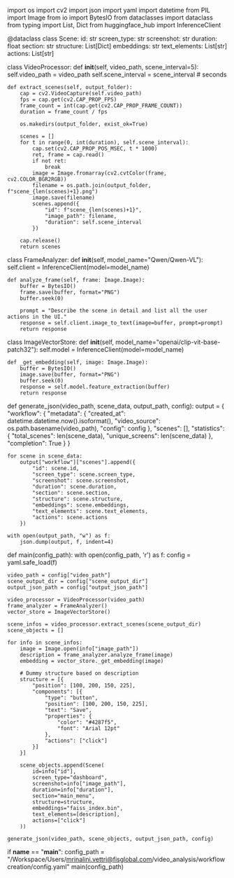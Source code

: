 import os
import cv2
import json
import yaml
import datetime
from PIL import Image
from io import BytesIO
from dataclasses import dataclass
from typing import List, Dict
from huggingface_hub import InferenceClient


@dataclass
class Scene:
    id: str
    screen_type: str
    screenshot: str
    duration: float
    section: str
    structure: List[Dict]
    embeddings: str
    text_elements: List[str]
    actions: List[str]


class VideoProcessor:
    def __init__(self, video_path, scene_interval=5):
        self.video_path = video_path
        self.scene_interval = scene_interval  # seconds

    def extract_scenes(self, output_folder):
        cap = cv2.VideoCapture(self.video_path)
        fps = cap.get(cv2.CAP_PROP_FPS)
        frame_count = int(cap.get(cv2.CAP_PROP_FRAME_COUNT))
        duration = frame_count / fps

        os.makedirs(output_folder, exist_ok=True)

        scenes = []
        for t in range(0, int(duration), self.scene_interval):
            cap.set(cv2.CAP_PROP_POS_MSEC, t * 1000)
            ret, frame = cap.read()
            if not ret:
                break
            image = Image.fromarray(cv2.cvtColor(frame, cv2.COLOR_BGR2RGB))
            filename = os.path.join(output_folder, f"scene_{len(scenes)+1}.png")
            image.save(filename)
            scenes.append({
                "id": f"scene_{len(scenes)+1}",
                "image_path": filename,
                "duration": self.scene_interval
            })

        cap.release()
        return scenes


class FrameAnalyzer:
    def __init__(self, model_name="Qwen/Qwen-VL"):
        self.client = InferenceClient(model=model_name)

    def analyze_frame(self, frame: Image.Image):
        buffer = BytesIO()
        frame.save(buffer, format="PNG")
        buffer.seek(0)

        prompt = "Describe the scene in detail and list all the user actions in the UI."
        response = self.client.image_to_text(image=buffer, prompt=prompt)
        return response


class ImageVectorStore:
    def __init__(self, model_name="openai/clip-vit-base-patch32"):
        self.model = InferenceClient(model=model_name)

    def _get_embedding(self, image: Image.Image):
        buffer = BytesIO()
        image.save(buffer, format="PNG")
        buffer.seek(0)
        response = self.model.feature_extraction(buffer)
        return response


def generate_json(video_path, scene_data, output_path, config):
    output = {
        "workflow": {
            "metadata": {
                "created_at": datetime.datetime.now().isoformat(),
                "video_source": os.path.basename(video_path),
                "config": config
            },
            "scenes": [],
            "statistics": {
                "total_scenes": len(scene_data),
                "unique_screens": len(scene_data)
            },
            "completion": True
        }
    }

    for scene in scene_data:
        output["workflow"]["scenes"].append({
            "id": scene.id,
            "screen_type": scene.screen_type,
            "screenshot": scene.screenshot,
            "duration": scene.duration,
            "section": scene.section,
            "structure": scene.structure,
            "embeddings": scene.embeddings,
            "text_elements": scene.text_elements,
            "actions": scene.actions
        })

    with open(output_path, "w") as f:
        json.dump(output, f, indent=4)


def main(config_path):
    with open(config_path, 'r') as f:
        config = yaml.safe_load(f)

    video_path = config["video_path"]
    scene_output_dir = config["scene_output_dir"]
    output_json_path = config["output_json_path"]

    video_processor = VideoProcessor(video_path)
    frame_analyzer = FrameAnalyzer()
    vector_store = ImageVectorStore()

    scene_infos = video_processor.extract_scenes(scene_output_dir)
    scene_objects = []

    for info in scene_infos:
        image = Image.open(info["image_path"])
        description = frame_analyzer.analyze_frame(image)
        embedding = vector_store._get_embedding(image)

        # Dummy structure based on description
        structure = [{
            "position": [100, 200, 150, 225],
            "components": [{
                "type": "button",
                "position": [100, 200, 150, 225],
                "text": "Save",
                "properties": {
                    "color": "#4287f5",
                    "font": "Arial 12pt"
                },
                "actions": ["click"]
            }]
        }]

        scene_objects.append(Scene(
            id=info["id"],
            screen_type="dashboard",
            screenshot=info["image_path"],
            duration=info["duration"],
            section="main_menu",
            structure=structure,
            embeddings="faiss_index.bin",
            text_elements=[description],
            actions=["click"]
        ))

    generate_json(video_path, scene_objects, output_json_path, config)


if __name__ == "__main__":
    config_path = "/Workspace/Users/mrinalini.vettri@fisglobal.com/video_analysis/workflow creation/config.yaml"
    main(config_path)
